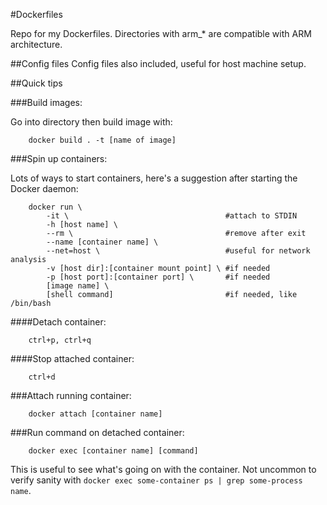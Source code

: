 #Dockerfiles

Repo for my Dockerfiles. Directories with arm_* are compatible with ARM
architecture.

##Config files
Config files also included, useful for host machine setup.

##Quick tips

###Build images:

Go into directory then build image with:

        docker build . -t [name of image]

###Spin up containers:

Lots of ways to start containers, here's a suggestion after starting the Docker
daemon:

        docker run \ 
            -it \                                   #attach to STDIN
            -h [host name] \
            --rm \                                  #remove after exit
            --name [container name] \
            --net=host \                            #useful for network analysis
            -v [host dir]:[container mount point] \ #if needed
            -p [host port]:[container port] \       #if needed
            [image name] \
            [shell command]                         #if needed, like /bin/bash

####Detach container:

        ctrl+p, ctrl+q

####Stop attached container:

        ctrl+d

###Attach running container:

        docker attach [container name]

###Run command on detached container:

        docker exec [container name] [command]

This is useful to see what's going on with the container. Not uncommon to verify
sanity with `docker exec some-container ps | grep some-process name`. 
